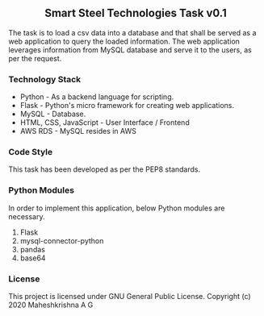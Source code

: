 <h2 align="center"> Smart Steel Technologies Task v0.1 </h2>

<p> The task is to load a csv data into a database and that shall be served as a web application to query the loaded information. The web application leverages information from MySQL database and serve it to the users, as per the request. </p>

<h3> Technology Stack </h3>
<ul>
  <li> Python - As a backend language for scripting. </li>
  <li> Flask - Python's micro framework for creating web applications. </li>
  <li> MySQL - Database. </li>
  <li> HTML, CSS, JavaScript - User Interface / Frontend </li>
  <li> AWS RDS - MySQL resides in AWS </li>
</ul>

<h3> Code Style </h3>
This task has been developed as per the PEP8 standards.

<h3> Python Modules </h3>
<p> In order to implement this application, below Python modules are necessary.
<ol>
  <li> Flask </li>
  <li> mysql-connector-python </li>
  <li> pandas </li>
  <li> base64 </li>
</ol>

<h3> License </h3>
This project is licensed under GNU General Public License. Copyright (c) 2020 Maheshkrishna A G

